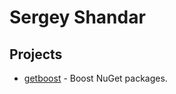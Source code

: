 # Sergey Shandar

## Projects

- [getboost](https://github.com/sergey-shandar/getboost/blob/master/readme.md) - Boost NuGet packages.
